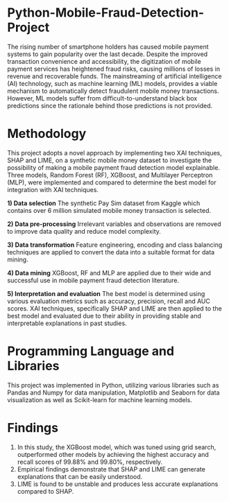 # Python-Mobile-Fraud-Detection-Project
The rising number of smartphone holders has caused mobile payment systems to gain popularity over the last decade. Despite the improved transaction convenience and accessibility, the digitization of mobile payment services has heightened fraud risks, causing millions of losses in revenue and recoverable funds. The mainstreaming of artificial intelligence (AI) technology, such as machine learning (ML) models, provides a viable mechanism to automatically detect fraudulent mobile money transactions. However, ML models suffer from difficult-to-understand black box predictions since the rationale behind those predictions is not provided.

# Methodology
This project adopts a novel approach by implementing two XAI techniques, SHAP and LIME, on a synthetic mobile money dataset to investigate the possibility of making a mobile payment fraud detection model explainable. Three models, Random Forest (RF), XGBoost, and Multilayer Perceptron (MLP), were implemented and compared to determine the best model for integration with XAI techniques.

**1) Data selection**
The synthetic Pay Sim dataset from Kaggle which contains over 6 million simulated mobile money transaction is selected. 

**2) Data pre-processing**
Irrelevant variables and observations are removed to improve data quality and reduce model complexity.

**3) Data transformation** 
Feature engineering, encoding and class balancing techniques are applied to convert the data into a suitable format for data mining.

**4) Data mining** 
XGBoost, RF and MLP are applied due to their wide and successful use in mobile payment fraud detection literature.

**5) Interpretation and evaluation** 
The best model is determined using various evaluation metrics such as accuracy, precision, recall and AUC scores. XAI techniques, specifically SHAP and LIME are then applied to the best model and evaluated due to their ability in providing stable and interpretable explanations in past studies. 

# Programming Language and Libraries
This project was implemented in Python, utilizing various libraries such as Pandas and Numpy for data manipulation, Matplotlib and Seaborn for data visualization as well as Scikit-learn for machine learning models.

# Findings
1) In this study, the XGBoost model, which was tuned using grid search, outperformed other models by achieving the highest accuracy and recall scores of 99.88% and 99.80%, respectively.
2) Empirical findings demonstrate that SHAP and LIME can generate explanations that can be easily understood.
3) LIME is found to be unstable and produces less accurate explanations compared to SHAP.
